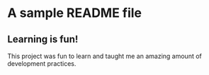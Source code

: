 A sample README file
====================

Learning is fun!
--------------------

This project was fun to learn and taught me
an amazing amount of development practices.